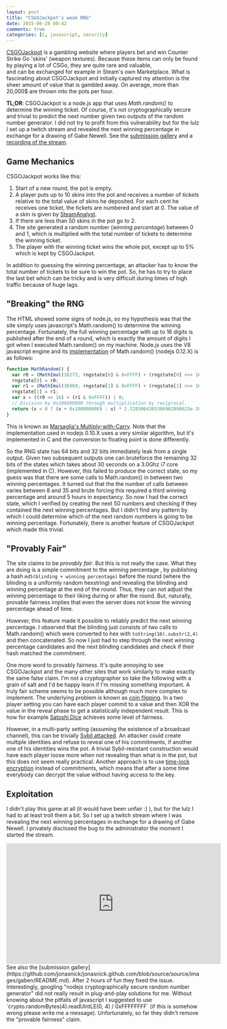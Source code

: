 ```yaml
---
layout: post
title: "CSGOJackpot's weak RNG"
date: 2015-06-28 00:42
comments: true
categories: [C, javascript, security]
---
```


[CSGOJackpot](https://csgojackpot.com) is a gambling website where players bet and win Counter Strike Go 'skins' (weapon textures).
Because these items can only be found by playing a lot of CSGo, they are quite rare and valuable,  
and can be exchanged for example in Steam's own Marketplace. 
What is fascinating about CSGOJackpot and initially captured my attention is the sheer amount
of value that is gambled away. On average, more than 20,000$ are thrown into the pots per hour. 

**TL;DR**: CSGOJackpot is a node.js app that uses *Math.random()* to determine the winning ticket. Of course, it's not cryptographically
secure and trivial to predict the next number given two outputs of the random number generator.
I did not try to profit from this vulnerability but for the lulz I set up a twitch stream and revealed the next winning percentage
in exchange for a drawing of Gabe Newell. See the [submission gallery](https://github.com/jonasnick/jonasnick.github.com/blob/source/source/images/gaben/README.md) and a [recording of the stream](https://www.youtube.com/watch?v=DZrDQKbQ7r0).

<!-- more -->

Game Mechanics
---
CSGOJackpot works like this:

1. Start of a new round, the pot is empty.
2. A player puts up to 10 skins into the pot and receives a number of *tickets* relative to the total value of skins he deposited. For each cent he receives one ticket, the tickets are numbered and start at 0. The value of a skin is given by [SteamAnalyst](http://csgo.steamanalyst.com).
3. If there are less than 50 skins in the pot go to 2.
4. The site generated a random number (*winning percentage*) between 0 and 1, which is multiplied with the total number of 
tickets to determine the winning ticket.
5. The player with the winning ticket wins the whole pot, except up to 5% which is kept by CSGOJackpot.

In addition to guessing the winning percentage, an attacker has to know the total number of tickets to be sure to win the pot.
So, he has to try to place the last bet which can be tricky and is very difficult during times of high traffic because of huge lags.

"Breaking" the RNG
---
The HTML showed some signs of node.js, so my hypothesis was that the site simply uses javascript's Math.random() to determine the winning percentage.
Fortunately, the full winning percentage with up to 16 digits is published after the end of a round, which is exactly the amount of digits I 
got when I executed Math.random() on my machine.
Node.js uses the V8 javascript engine and its [implementation](https://github.com/joyent/node/blob/61c6abf00898fe00eb7fcf2c23ba0b01cf12034c/deps/v8/src/math.js#L146) of Math.random() (nodejs 0.12.X) is as follows:
``` javascript
function MathRandom() {
  var r0 = (MathImul(18273, rngstate[0] & 0xFFFF) + (rngstate[0] >>> 16)) | 0;
  rngstate[0] = r0;
  var r1 = (MathImul(36969, rngstate[1] & 0xFFFF) + (rngstate[1] >>> 16)) | 0;
  rngstate[1] = r1;
  var x = ((r0 << 16) + (r1 & 0xFFFF)) | 0;
  // Division by 0x100000000 through multiplication by reciprocal.
  return (x < 0 ? (x + 0x100000000) : x) * 2.3283064365386962890625e-10;
}
```
This is known as [Marsaglia's Multiply-with-Carry](https://groups.google.com/forum/#!msg/sci.stat.math/5yb0jwf1stw/ApaXM3IRy-0J).
Note that the implementation used in nodejs 0.10.X uses a very similar algorithm, but it's implemented in C and the conversion to floating point is done differently.

So the RNG state has 64 bits and 32 bits immediately leak from a single output. Given two subsequent outputs one can bruteforce the remaining
32 bits of the states which takes about 30 seconds on a 3.0Ghz i7 core (implemented in C).
However, this failed to produce the correct state, so my guess was that there are some calls to Math.random() in between two winning percentages.
It turned out that the the number of calls between varies between 8 and 35 and brute forcing this required a third winning percentage and around
5 hours in expectancy. So now I had the correct state, which I verified by creating the next 50 numbers and checking if they contained the next winning percentages.
But I didn't find any pattern by which I could determine which of the next random numbers is going to be winning percentage.
Fortunately, there is another feature of CSGOJackpot which made this trivial.


"Provably Fair"
---
The site claims to be *provably fair*. But this is not really the case. What they are doing is a simple commitment to the winning percentage
, by publishing a hash `md5(blinding + winning percentage)` before the round (where the blinding is a uniformly random hexstring) 
and revealing the blinding and winning percentage at the end of the round. Thus, they can not adjust the winning percentage to their
liking during or after the round. But, naturally, provable fairness implies that even the server does not know the winning percentage ahead of time.

However, this feature made it possible to reliably predict the next winning percentage.
I observed that the blinding just consists of two calls to Math.random() which were converted to hex with `toString(16).substr(2,4)`
and then concatenated. So now I just had to step through the next winning percentage candidates and the next blinding candidates and
check if their hash matched the commitment.

One more word to provably fairness. It's quite annoying to see CSGOJackpot and the many other sites that work similarly to 
make exactly the same false claim.
I'm not a cryptographer so take the following with a grain of salt and I'd be happy learn if I'm missing something important.
A truly fair scheme seems to be possible although much more complex to implement. 
The underlying problem is known as [coin flipping](https://en.wikipedia.org/wiki/Commitment_scheme#Coin_flipping).
In a two player setting you can have each player commit to a value
and then XOR the value in the reveal phase to get a statistically independent result. 
This is how for example [Satoshi Dice](https://satoshidice.com/provably-fair/) achieves some level of fairness.

However, in a multi-party setting (assuming the existence of a broadcast channel), this can be trivially [Sybil attacked](https://en.wikipedia.org/wiki/Sybil_attack). An attacker could create multiple identities and refuse to reveal one of his commitments, if another one of his identities wins the pot.
A trivial Sybil-resistant construction would have each player loose more when not revealing than what is in the pot, but this does not seem really practical.
Another approach is to use [time-lock encryption](http://www.hashcash.org/papers/time-lock.pdf) instead of commitments, which means that after a some time everybody can decrypt the value without having access to the key.

Exploitation
---
I didn't play this game at all (it would have been unfair :) ), but for the lulz I had to at least troll them a bit.
So I set up a twitch stream where I was revealing the next winning percentages in exchange for a drawing of Gabe Newell.
I privately disclosed the bug to the administrator the moment I started the stream.
<iframe width="560" height="315" src="https://www.youtube.com/embed/DZrDQKbQ7r0" frameborder="0" allowfullscreen></iframe>
See also the [submission gallery](https://github.com/jonasnick/jonasnick.github.com/blob/source/source/images/gaben/README.md).
After 2 hours of fun they fixed the issue.
Interestingly, googling "nodejs cryptographically secure random number generator" did not really result in plug-and-play solutions for me.
Without knowing about the pitfalls of javascript I suggested to use `crypto.randomBytes(4).readUIntLE(0, 4) / 0xFFFFFFFF` (if this is somehow wrong please
write me a message).
Unfortunately, so far they didn't remove the "provable fairness" claim.
